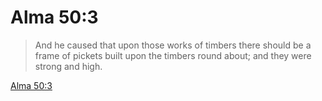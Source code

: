 # Alma 50:3

> And he caused that upon those works of timbers there should be a frame of pickets built upon the timbers round about; and they were strong and high.

[Alma 50:3](https://www.churchofjesuschrist.org/study/scriptures/bofm/alma/50?lang=eng&id=p3#p3)


